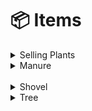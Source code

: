 # 📦 Items

<details>

<summary>Selling Plants</summary>

<img src="../../.gitbook/assets/sell.png" alt="" data-size="original">

This operation sells the planted plant and receives the corresponding oxygenlevel 1: 5 oxygen

level 2: 20 oxygen

level 3: 50 oxygen,&#x20;

and the plant pot will no longer be used

</details>

<details>

<summary>Manure<br><br></summary>

<img src="../../.gitbook/assets/fertilizer.png" alt="" data-size="original">

Using fertilizer will help the plant increase by 1 level instantly without having to wait for the oxygen harvest timeFertilizer can only be purchased with [gems](currency.md)

</details>

<details>

<summary>Shovel</summary>

<img src="../../.gitbook/assets/shovel.png" alt="" data-size="original">

Shovel to help move the gas station 1 cell, another floor in the gardenShovel can only be purchased with gems or participate in events

</details>

<details>

<summary>Tree</summary>

<img src="../../.gitbook/assets/plant.png" alt="" data-size="original">

The plant has 3 levels, you can use fertilizer to increase the level

</details>
